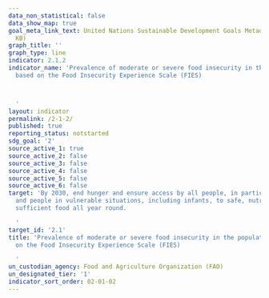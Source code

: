 ```yaml
---
data_non_statistical: false
data_show_map: true
goal_meta_link_text: United Nations Sustainable Development Goals Metadata (PDF 426
  KB)
graph_title: ''
graph_type: line
indicator: 2.1.2
indicator_name: 'Prevalence of moderate or severe food insecurity in the population,
  based on the Food Insecurity Experience Scale (FIES)



  '
layout: indicator
permalink: /2-1-2/
published: true
reporting_status: notstarted
sdg_goal: '2'
source_active_1: true
source_active_2: false
source_active_3: false
source_active_4: false
source_active_5: false
source_active_6: false
target: 'By 2030, end hunger and ensure access by all people, in particular the poor
  and people in vulnerable situations, including infants, to safe, nutritious and
  sufficient food all year round.

  '
target_id: '2.1'
title: 'Prevalence of moderate or severe food insecurity in the population, based
  on the Food Insecurity Experience Scale (FIES)

  '
un_custodian_agency: Food and Agriculture Organization (FAO)
un_designated_tier: '1'
indicator_sort_order: 02-01-02
---
```

